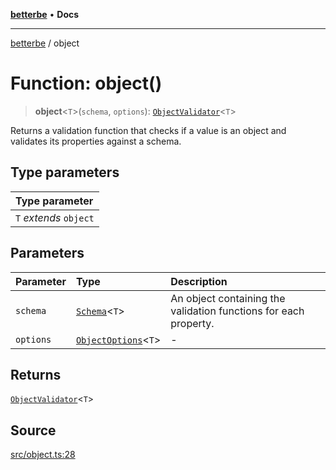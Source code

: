 [**betterbe**](../README.md) • **Docs**

---

[betterbe](../README.md) / object

# Function: object()

> **object**\<`T`\>(`schema`, `options`): [`ObjectValidator`](../interfaces/ObjectValidator.md)\<`T`\>

Returns a validation function that checks if a value is an object and
validates its properties against a schema.

## Type parameters

| Type parameter         |
| :--------------------- |
| `T` _extends_ `object` |

## Parameters

| Parameter | Type                                                     | Description                                                      |
| :-------- | :------------------------------------------------------- | :--------------------------------------------------------------- |
| `schema`  | [`Schema`](../type-aliases/Schema.md)\<`T`\>             | An object containing the validation functions for each property. |
| `options` | [`ObjectOptions`](../interfaces/ObjectOptions.md)\<`T`\> | -                                                                |

## Returns

[`ObjectValidator`](../interfaces/ObjectValidator.md)\<`T`\>

## Source

[src/object.ts:28](https://github.com/ericvera/betterbe/blob/main/src/object.ts#L28)
